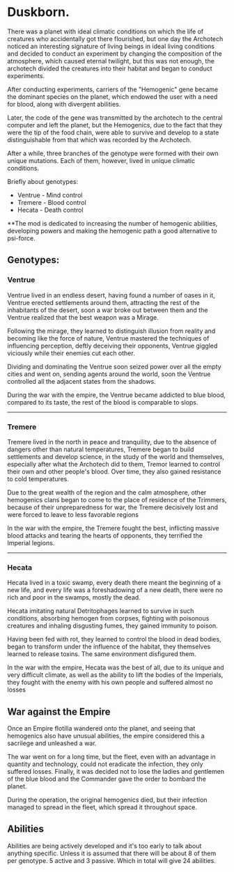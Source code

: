 # Duskborn.

There was a planet with ideal climatic conditions on which the life of creatures who accidentally got there flourished, but one day the Archotech noticed an interesting signature of living beings in ideal living conditions
and decided to conduct an experiment by changing the composition of the atmosphere, which caused eternal twilight, but this was not enough, the archotech divided the creatures into their habitat and began to conduct experiments.

After conducting experiments, carriers of the "Hemogenic" gene became the dominant species on the planet, which endowed the user with a need for blood, along with divergent abilities.

Later, the code of the gene was transmitted by the archotech to the central computer and left the planet, but the Hemogenics, due to the fact that they were the tip of the food chain, were able to survive and develop to a state distinguishable from that which was recorded by the Archotech.

After a while, three branches of the genotype were formed with their own unique mutations. Each of them, however, lived in unique climatic conditions.

Briefly about genotypes:

- Ventrue - Mind control
- Tremere - Blood control
- Hecata - Death control

\*\*The mod is dedicated to increasing the number of hemogenic abilities, developing powers and making the hemogenic path a good alternative to psi-force.

## Genotypes:

### Ventrue

Ventrue lived in an endless desert, having found a number of oases in it, Ventrue erected settlements around them, attracting the rest of the inhabitants of the desert, soon a war broke out between them and the Ventrue realized that the best weapon was a Mirage.

Following the mirage, they learned to distinguish illusion from reality and becoming like the force of nature, Ventrue mastered the techniques of influencing perception, deftly deceiving their opponents, Ventrue giggled viciously while
their enemies cut each other.

Dividing and dominating the Ventrue soon seized power over all the empty cities and went on, sending agents around the world, soon the Ventrue controlled all the adjacent states from the shadows.

During the war with the empire, the Ventrue became addicted to blue blood, compared to its taste, the rest of the blood is comparable to slops.

---

### Tremere

Tremere lived in the north in peace and tranquility, due to the absence of dangers other than natural temperatures, Tremere began to build settlements and develop science, in the study of the world and themselves, especially after
what the Archotech did to them, Tremor learned to control their own and other people's blood. Over time, they also gained resistance to cold temperatures.

Due to the great wealth of the region and the calm atmosphere, other hemogenics clans began to come to the place of residence of the Trimmers, because of their unpreparedness for war, the Tremere decisively lost and were forced to leave
to less favorable regions

In the war with the empire, the Tremere fought the best, inflicting massive blood attacks and tearing the hearts of opponents, they terrified the Imperial legions.

---

### Hecata

Hecata lived in a toxic swamp, every death there meant the beginning of a new life, and every life was a foreshadowing of a new death, there were no rich and poor in the swamps, mostly the dead.

Hecata imitating natural Detritophages learned to survive in such conditions, absorbing hemogen from corpses, fighting with poisonous creatures and inhaling disgusting fumes, they gained immunity to poison.

Having been fed with rot, they learned to control the blood in dead bodies, began to transform under the influence of the habitat, they themselves learned to release toxins. The same environment disfigured them.

In the war with the empire, Hecata was the best of all, due to its unique and very difficult climate, as well as the ability to lift the bodies of the Imperials, they fought with the enemy with his own people and suffered almost no losses

## War against the Empire

Once an Empire flotilla wandered onto the planet, and seeing that hemogenics also have unusual abilities, the empire considered this a sacrilege and unleashed a war.

The war went on for a long time, but the fleet, even with an advantage in quantity and technology, could not eradicate the infection, they only suffered losses. Finally, it was decided not to lose the ladies and gentlemen of the blue blood and the Commander gave the order to bombard the planet.

During the operation, the original hemogenics died, but their infection managed to spread in the fleet, which spread it throughout space.

## Abilities

Abilities are being actively developed and it's too early to talk about anything specific. Unless it is assumed that there will be about 8 of them per genotype. 5 active and 3 passive. Which in total will give 24 abilities.
